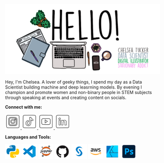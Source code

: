 <img src="images/Hello.png" />

Hey, I'm Chelsea. A lover of geeky things, I spend my day as a Data Scientist building machine and deep leasrning models. By evening I champion and promote women and non-binary people in STEM subjects through speaking at events and creating content on socials. 

**Connect with me:**

<a href="https://www.instagram.com/mathschelsea/">
<img src="images/Instagram.png" width="50">
</a>
<a href="https://www.tiktok.com/@mathschelsea">
<img src="images/TikTok.png" width="50">
</a>
<a href="https://www.youtube.com/c/mathschelsea">
<img src="images/YouTube.png" width="50">
</a>
<a href="https://www.linkedin.com/in/chelseaetucker">
<img src="images/LinkedIn.png" width="50">
</a>

**Languages and Tools:**

<img src="images/Python.png" width="50"> <img src="images/VSCode.png" width="50"> <img src="images/JupyterNB.png" width="50"> <img src="images/GitHub.png" width="50"> <img src="images/SAS.png" width="50"> <img src="images/aws.png" width="50"> <img src="images/AffinityDesigner.png" width="50"> <img src="images/Photoshop.png" width="50">
